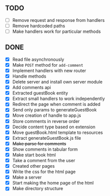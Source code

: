 ## TODO

- [ ] Remove request and response from handlers
- [ ] Remove hardcoded paths
- [ ] Make handlers work for particular methods

## DONE

- [x] Read file asynchronously
- [x] Make `POST` method for `add-comment`
- [x] Implement handlers with new router
- [x] Handle methods
- [x] Delete server and install own server module
- [x] Add comments api
- [x] Extracted guestBook entity
- [x] Extract small handlers to work independently
- [x] Redirect the page when comment is added 
- [x] Send only params to generateGuestBook
- [x] Move creation of handle to app.js
- [x] Store comments in reverse order
- [x] Decide content type based on extension
- [x] Move guestBook.html template to resources
- [x] Extract generateGuestBook.js file
- [x] ~~Make parse for comments~~
- [x] Show comments in tabular form
- [x] Make start book html
- [x] Take a comment from the user
- [x] Created other pages
- [x] Write the css for the html page
- [x] Make a server
- [x] Start making the home page of the html
- [x] Make directory structure
